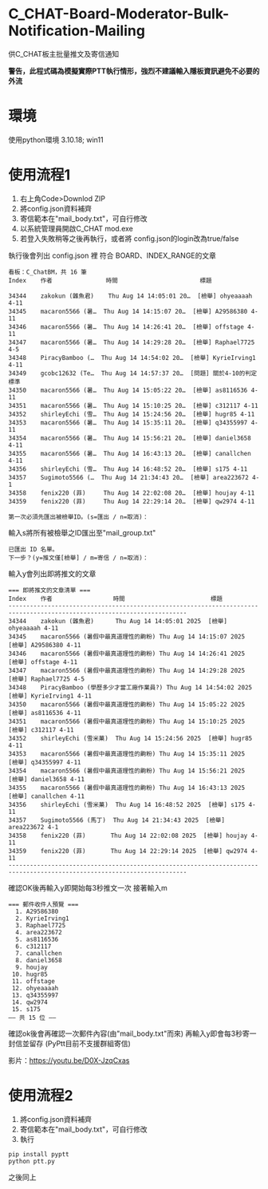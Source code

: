 # C_CHAT-Board-Moderator-Bulk-Notification-Mailing
供C_CHAT板主批量推文及寄信通知

**警告，此程式碼為模擬實際PTT執行情形，強烈不建議輸入隱板資訊避免不必要的外流**


# 環境
使用python環境 3.10.18; win11

# 使用流程1
1. 右上角Code>Downlod ZIP
2. 將config.json資料補齊
3. 寄信範本在"mail_body.txt"，可自行修改
4. 以系統管理員開啟C_CHAT mod.exe
5. 若登入失敗稍等之後再執行，或者將 config.json的login改為true/false

執行後會列出 config.json 裡 符合 BOARD、INDEX_RANGE的文章
```
看板：C_ChatBM，共 16 筆
Index    作者               時間                       標題

34344    zakokun (雜魚君)    Thu Aug 14 14:05:01 20…  [檢舉] ohyeaaaah 4-11
34345    macaron5566 (暑…  Thu Aug 14 14:15:07 20…  [檢舉] A29586380 4-11
34346    macaron5566 (暑…  Thu Aug 14 14:26:41 20…  [檢舉] offstage 4-11
34347    macaron5566 (暑…  Thu Aug 14 14:29:28 20…  [檢舉] Raphael7725 4-5
34348    PiracyBamboo (…  Thu Aug 14 14:54:02 20…  [檢舉] KyrieIrving1 4-11
34349    gcobc12632 (Te…  Thu Aug 14 14:57:37 20…  [問題] 關於4-10的判定標準
34350    macaron5566 (暑…  Thu Aug 14 15:05:22 20…  [檢舉] as8116536 4-11
34351    macaron5566 (暑…  Thu Aug 14 15:10:25 20…  [檢舉] c312117 4-11
34352    shirleyEchi (雪…  Thu Aug 14 15:24:56 20…  [檢舉] hugr85 4-11
34353    macaron5566 (暑…  Thu Aug 14 15:35:11 20…  [檢舉] q34355997 4-11
34354    macaron5566 (暑…  Thu Aug 14 15:56:21 20…  [檢舉] daniel3658 4-11
34355    macaron5566 (暑…  Thu Aug 14 16:43:13 20…  [檢舉] canallchen 4-11
34356    shirleyEchi (雪…  Thu Aug 14 16:48:52 20…  [檢舉] s175 4-11
34357    Sugimoto5566 (…  Thu Aug 14 21:34:43 20…  [檢舉] area223672 4-1
34358    fenix220 (菲)     Thu Aug 14 22:02:08 20…  [檢舉] houjay 4-11
34359    fenix220 (菲)     Thu Aug 14 22:29:14 20…  [檢舉] qw2974 4-11

第一次必須先匯出被檢舉ID。(s=匯出 / n=取消)：
```
輸入s將所有被檢舉之ID匯出至"mail_group.txt"
```
已匯出 ID 名單。
下一步？(y=推文僅[檢舉] / m=寄信 / n=取消)：
```
輸入y會列出即將推文的文章
```
=== 即將推文的文章清單 ===
Index    作者                 時間                        標題
------------------------------------------------------------------------------------------------------------------------
34344    zakokun (雜魚君)      Thu Aug 14 14:05:01 2025  [檢舉] ohyeaaaah 4-11
34345    macaron5566 (暑假中最真道理性的齁粉) Thu Aug 14 14:15:07 2025  [檢舉] A29586380 4-11
34346    macaron5566 (暑假中最真道理性的齁粉) Thu Aug 14 14:26:41 2025  [檢舉] offstage 4-11
34347    macaron5566 (暑假中最真道理性的齁粉) Thu Aug 14 14:29:28 2025  [檢舉] Raphael7725 4-5
34348    PiracyBamboo (學歷多少才當工廠作業員?) Thu Aug 14 14:54:02 2025  [檢舉] KyrieIrving1 4-11
34350    macaron5566 (暑假中最真道理性的齁粉) Thu Aug 14 15:05:22 2025  [檢舉] as8116536 4-11
34351    macaron5566 (暑假中最真道理性的齁粉) Thu Aug 14 15:10:25 2025  [檢舉] c312117 4-11
34352    shirleyEchi (雪米菓)  Thu Aug 14 15:24:56 2025  [檢舉] hugr85 4-11
34353    macaron5566 (暑假中最真道理性的齁粉) Thu Aug 14 15:35:11 2025  [檢舉] q34355997 4-11
34354    macaron5566 (暑假中最真道理性的齁粉) Thu Aug 14 15:56:21 2025  [檢舉] daniel3658 4-11
34355    macaron5566 (暑假中最真道理性的齁粉) Thu Aug 14 16:43:13 2025  [檢舉] canallchen 4-11
34356    shirleyEchi (雪米菓)  Thu Aug 14 16:48:52 2025  [檢舉] s175 4-11
34357    Sugimoto5566 (馬丁)  Thu Aug 14 21:34:43 2025  [檢舉] area223672 4-1
34358    fenix220 (菲)       Thu Aug 14 22:02:08 2025  [檢舉] houjay 4-11
34359    fenix220 (菲)       Thu Aug 14 22:29:14 2025  [檢舉] qw2974 4-11
------------------------------------------------------------------------------------------------------------------------
```
確認OK後再輸入y即開始每3秒推文一次
接著輸入m
```
=== 郵件收件人預覽 ===
  1. A29586380
  2. KyrieIrving1
  3. Raphael7725
  4. area223672
  5. as8116536
  6. c312117
  7. canallchen
  8. daniel3658
  9. houjay
 10. hugr85
 11. offstage
 12. ohyeaaaah
 13. q34355997
 14. qw2974
 15. s175
—— 共 15 位 ——
```
確認ok後會再確認一次郵件內容(由"mail_body.txt"而來)
再輸入y即會每3秒寄一封信並留存 (PyPtt目前不支援群組寄信)

影片：https://youtu.be/D0X-JzqCxas

# 使用流程2
1. 將config.json資料補齊
2. 寄信範本在"mail_body.txt"，可自行修改
3. 執行
```
pip install pyptt
python ptt.py
```
之後同上


